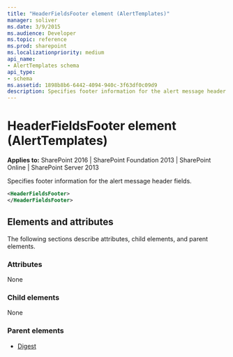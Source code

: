 ```yaml
---
title: "HeaderFieldsFooter element (AlertTemplates)"
manager: soliver
ms.date: 3/9/2015
ms.audience: Developer
ms.topic: reference
ms.prod: sharepoint
ms.localizationpriority: medium
api_name:
- AlertTemplates schema
api_type:
- schema
ms.assetid: 1898b8b6-6442-4094-940c-3f63df0c09d9
description: Specifies footer information for the alert message header fields.
---
```


# HeaderFieldsFooter element (AlertTemplates)

**Applies to:** SharePoint 2016 | SharePoint Foundation 2013 | SharePoint Online | SharePoint Server 2013
  
Specifies footer information for the alert message header fields.
  
```XML
<HeaderFieldsFooter>
</HeaderFieldsFooter>
```

## Elements and attributes

The following sections describe attributes, child elements, and parent elements.

### Attributes

None
  
### Child elements

None
  
### Parent elements

- [Digest](digest-element-alerttemplates.md)
   

